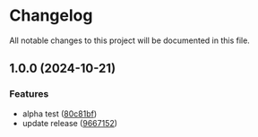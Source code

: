 # Changelog

All notable changes to this project will be documented in this file.

## 1.0.0 (2024-10-21)

### Features

* alpha test ([80c81bf](https://github.com/matheusmazzoni/test-semantic-version/commit/80c81bf7a559c23831ddc7341e31446738744d3e))
* update release ([9667152](https://github.com/matheusmazzoni/test-semantic-version/commit/966715208d38c274d7dd3de4c442f163ccb3769b))
